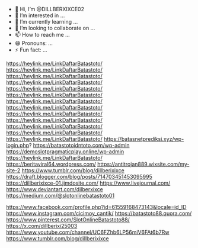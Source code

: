 - 👋 Hi, I’m @DILLBERXIXCE02
- 👀 I’m interested in ...
- 🌱 I’m currently learning ...
- 💞️ I’m looking to collaborate on ...
- 📫 How to reach me ...
- 😄 Pronouns: ...
- ⚡ Fun fact: ...

<!---
DILLBERXIXCE02/DILLBERXIXCE02 is a ✨ special ✨ repository because its `README.md` (this file) appears on your GitHub profile.
You can click the Preview link to take a look at your changes.
--->
https://heylink.me/LinkDaftarBatastoto/
https://heylink.me/LinkDaftarBatastoto/
https://heylink.me/LinkDaftarBatastoto/
https://heylink.me/LinkDaftarBatastoto/
https://heylink.me/LinkDaftarBatastoto/
https://heylink.me/LinkDaftarBatastoto/
https://heylink.me/LinkDaftarBatastoto/
https://heylink.me/LinkDaftarBatastoto/
https://heylink.me/LinkDaftarBatastoto/
https://heylink.me/LinkDaftarBatastoto/
https://heylink.me/LinkDaftarBatastoto/
https://heylink.me/LinkDaftarBatastoto/
https://heylink.me/LinkDaftarBatastoto/
https://batasnetprediksi.xyz/wp-login.php?
https://batastotoidntoto.com/wp-admin
https://demoslotpragmaticplay.online/wp-admin
https://heylink.me/LinkDaftarBatastoto/
https://beritaviral64.wordpress.com/
https://antitrojan889.wixsite.com/my-site-2
https://www.tumblr.com/blog/dillberixixce
https://draft.blogger.com/blog/posts/714703451453095995
https://dillberixixce-01.jimdosite.com/
https://www.livejournal.com/
https://www.deviantart.com/dilberxixce
https://medium.com/@slotonlinebatastoto01


https://www.facebook.com/profile.php?id=61559168473143&locale=id_ID
https://www.instagram.com/cicimoy_cantik/
https://batastoto88.quora.com/
https://www.pinterest.com/SlotOnlineBatastoto88/
https://x.com/dillberixi25003
https://www.youtube.com/channel/UC6FZhb6LP56miV6FAt6b7Rw
https://www.tumblr.com/blog/dillberixixce
